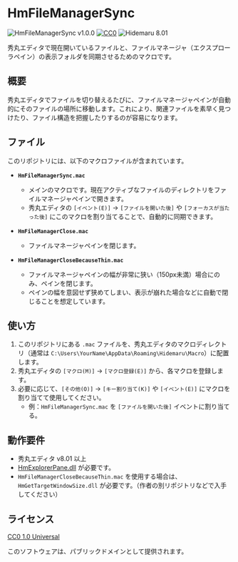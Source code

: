 # HmFileManagerSync

![HmFileManagerSync v1.0.0](https://img.shields.io/badge/HmFileManagerSync-v1.0.0-6479ff.svg)
[![CC0](https://img.shields.io/badge/license-CC0-blue.svg?style=flat)](LICENSE)
![Hidemaru 8.01](https://img.shields.io/badge/Hidemaru-v8.01-6479ff.svg)

秀丸エディタで現在開いているファイルと、ファイルマネージャ（エクスプローラペイン）の表示フォルダを同期させるためのマクロです。

## 概要

秀丸エディタでファイルを切り替えるたびに、ファイルマネージャペインが自動的にそのファイルの場所に移動します。これにより、関連ファイルを素早く見つけたり、ファイル構造を把握したりするのが容易になります。

## ファイル

このリポジトリには、以下のマクロファイルが含まれています。

- **`HmFileManagerSync.mac`**
  - メインのマクロです。現在アクティブなファイルのディレクトリをファイルマネージャペインで開きます。
  - 秀丸エディタの `[イベント(E)]` → `[ファイルを開いた後]` や `[フォーカスが当たった後]` にこのマクロを割り当てることで、自動的に同期できます。

- **`HmFileManagerClose.mac`**
  - ファイルマネージャペインを閉じます。

- **`HmFileManagerCloseBecauseThin.mac`**
  - ファイルマネージャペインの幅が非常に狭い（150px未満）場合にのみ、ペインを閉じます。
  - ペインの幅を意図せず狭めてしまい、表示が崩れた場合などに自動で閉じることを想定しています。

## 使い方

1. このリポジトリにある `.mac` ファイルを、秀丸エディタのマクロディレクトリ（通常は `C:\Users\YourName\AppData\Roaming\Hidemaru\Macro`）に配置します。
2. 秀丸エディタの `[マクロ(M)]` → `[マクロ登録(E)]` から、各マクロを登録します。
3. 必要に応じて、`[その他(O)]` → `[キー割り当て(K)]` や `[イベント(E)]` にマクロを割り当てて使用してください。
   - 例：`HmFileManagerSync.mac` を `[ファイルを開いた後]` イベントに割り当てる。

## 動作要件

- 秀丸エディタ v8.01 以上
- [HmExplorerPane.dll](https://hide.maruo.co.jp/software/hmexplorerpane.html) が必要です。
- `HmFileManagerCloseBecauseThin.mac` を使用する場合は、`HmGetTargetWindowSize.dll` が必要です。（作者の別リポジトリなどで入手してください）

## ライセンス

[CC0 1.0 Universal](LICENSE)

このソフトウェアは、パブリックドメインとして提供されます。

